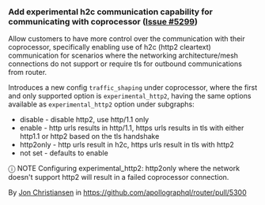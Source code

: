 ### Add experimental h2c communication capability for communicating with coprocessor ([Issue #5299](https://github.com/apollographql/router/issues/5299))

Allow customers to have more control over the communication with their coprocessor, specifically enabling use of h2c (http2 cleartext) communication for scenarios where the networking architecture/mesh connections do not support or require tls for outbound communications from router.

Introduces a new config `traffic_shaping` under coprocessor, where the first and only supported option is `experimental_http2`, having the same options available as `experimental_http2` option under subgraphs:

- disable - disable http2, use http/1.1 only
- enable - http urls results in http/1.1, https urls results in tls with either http1.1 or http2 based on the tls handshake 
- http2only - http urls result in h2c, https urls result in tls with http2
- not set - defaults to enable

ⓘ NOTE Configuring experimental_http2: http2only where the network doesn't support http2 will result in a failed coprocessor connection.

By [Jon Christiansen](https://github.com/theJC) in https://github.com/apollographql/router/pull/5300